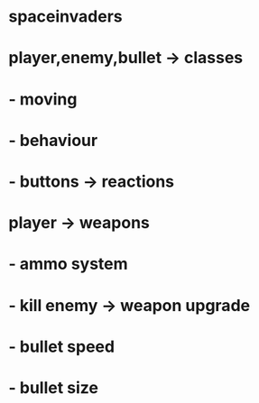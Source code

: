 # spaceinvaders

# player,enemy,bullet -> classes
# - moving
# - behaviour
# - buttons -> reactions

# player -> weapons
# - ammo system
# - kill enemy -> weapon upgrade
#  - bullet speed
#  - bullet size
